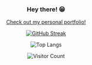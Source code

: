 
<div align="center">

### Hey there! 😁

<!--
**matias-berrios-o/matias-berrios-o** is a ✨ _special_ ✨ repository because its `README.md` (this file) appears on your GitHub profile.

Here are some ideas to get you started:

- 🔭 I’m currently working on ...
- 🌱 I’m currently learning ...
- 👯 I’m looking to collaborate on ...
- 🤔 I’m looking for help with ...
- 💬 Ask me about ...
- 📫 How to reach me: ...
- 😄 Pronouns: ...
- ⚡ Fun fact: ...
-->

[Check out my personal portfolio!](https://matias-berrios-o.github.io/)

[![GitHub Streak](https://github-readme-streak-stats.herokuapp.com?user=matias-berrios-o&theme=omni&border_radius=60)](https://git.io/streak-stats)




![Top Langs](https://github-readme-stats.vercel.app/api/top-langs/?username=matias-berrios-o&layout=compact)



![Visitor Count](https://profile-counter.glitch.me/matias-berrios-o/count.svg)
</div>
